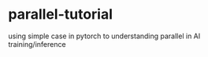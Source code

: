# parallel-tutorial
using simple case in pytorch to understanding parallel in AI training/inference

